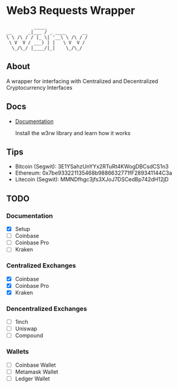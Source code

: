 # Web3 Requests Wrapper

```
          _____
__      _|___ / _ ____      __
\ \ /\ / / |_ \| '__\ \ /\ / /
 \ V  V / ___) | |   \ V  V /
  \_/\_/ |____/|_|    \_/\_/
```

## About

A wrapper for interfacing with Centralized and Decentralized Cryptocurrency Interfaces

## Docs

- [Documentation](https://github.com/teleprint-me/ledger-api/tree/main/docs)

    Install the w3rw library and learn how it works

## Tips

- Bitcoin (Segwit): 3E1YSahzUnYYx2RTuRt4KWogDBCsdCS1n3
- Ethereum: 0x7be933221135468b9886632771fF289341144C3a
- Litecoin (Segwit): MMNDfhgc3jfs3XJoJ7DSCedBp742dH12jD

## TODO

### Documentation

- [x] Setup
- [ ] Coinbase
- [ ] Coinbase Pro
- [ ] Kraken

### Centralized Exchanges

- [x] Coinbase
- [x] Coinbase Pro
- [x] Kraken

### Dencentralized Exchanges

- [ ] 1inch
- [ ] Uniswap
- [ ] Compound

### Wallets

- [ ] Coinbase Wallet
- [ ] Metamask Wallet
- [ ] Ledger Wallet
